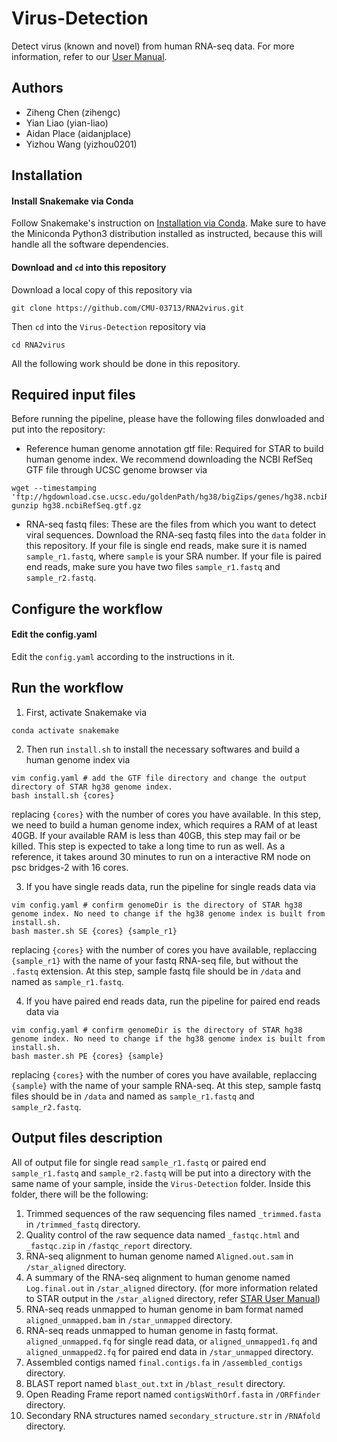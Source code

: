 # Virus-Detection
Detect virus (known and novel) from human RNA-seq data. For more information, refer to our [User Manual](https://github.com/CMU-03713/RNA2virus/blob/main/User%20Manual.pdf). 

## Authors
* Ziheng Chen (zihengc)
* Yian Liao (yian-liao)
* Aidan Place (aidanjplace)
* Yizhou Wang (yizhou0201)

## Installation

#### Install Snakemake via Conda
Follow Snakemake's instruction on [Installation via Conda](https://snakemake.readthedocs.io/en/stable/getting_started/installation.html#installation-via-conda). Make sure to have the Miniconda Python3 distribution installed as instructed, because this will handle all the software dependencies. 

#### Download and `cd` into this repository 
Download a local copy of this repository via
```
git clone https://github.com/CMU-03713/RNA2virus.git
```
Then `cd` into the `Virus-Detection` repository via
```
cd RNA2virus
```
All the following work should be done in this repository.

## Required input files
Before running the pipeline, please have the following files donwloaded and put into the repository:
* Reference human genome annotation gtf file: Required for STAR to build human genome index. We recommend downloading the NCBI RefSeq GTF file through UCSC genome browser via
```
wget --timestamping 'ftp://hgdownload.cse.ucsc.edu/goldenPath/hg38/bigZips/genes/hg38.ncbiRefSeq.gtf.gz'
gunzip hg38.ncbiRefSeq.gtf.gz
```
* RNA-seq fastq files: These are the files from which you want to detect viral sequences. Download the RNA-seq fastq files into the `data` folder in this repository. If your file is single end reads, make sure it is named `sample_r1.fastq`, where `sample` is your SRA number. If your file is paired end reads, make sure you have two files `sample_r1.fastq` and `sample_r2.fastq`.

## Configure the workflow

#### Edit the config.yaml
Edit the `config.yaml` according to the instructions in it.


## Run the workflow
1. First, activate Snakemake via
```
conda activate snakemake
```
2. Then run `install.sh` to install the necessary softwares and build a human genome index via
```
vim config.yaml # add the GTF file directory and change the output directory of STAR hg38 genome index.
bash install.sh {cores}
```
replacing `{cores}` with the number of cores you have available.
In this step, we need to build a human genome index, which requires a RAM of at least 40GB. If your available RAM is less than 40GB, this step may fail or be killed. This step is expected to take a long time to run as well. As a reference, it takes around 30 minutes to run on a interactive RM node on psc bridges-2 with 16 cores.

3. If you have single reads data, run the pipeline for single reads data via
```
vim config.yaml # confirm genomeDir is the directory of STAR hg38 genome index. No need to change if the hg38 genome index is built from install.sh.
bash master.sh SE {cores} {sample_r1} 
```
replacing `{cores}` with the number of cores you have available, replaccing `{sample_r1}` with the name of your fastq RNA-seq file, but without the `.fastq` extension. At this step, sample fastq file should be in `/data` and named as `sample_r1.fastq`.

4. If you have paired end reads data, run the pipeline for paired end reads data via
```
vim config.yaml # confirm genomeDir is the directory of STAR hg38 genome index. No need to change if the hg38 genome index is built from install.sh.
bash master.sh PE {cores} {sample} 
```
replacing `{cores}` with the number of cores you have available, replaccing `{sample}` with the name of your sample RNA-seq. At this step, sample fastq files should be in `/data` and named as `sample_r1.fastq` and `sample_r2.fastq`.

## Output files description
All of output file for single read `sample_r1.fastq` or paired end `sample_r1.fastq` and `sample_r2.fastq` will be put into a directory with the same name of your sample, inside the `Virus-Detection` folder. Inside this folder, there will be the following:
1. Trimmed sequences of the raw sequencing files named `_trimmed.fasta` in `/trimmed_fastq` directory.
2. Quality control of the raw sequence data named `_fastqc.html` and `_fastqc.zip` in `/fastqc_report` directory.
3. RNA-seq alignment to human genome named `Aligned.out.sam` in `/star_aligned` directory.
4. A summary of the RNA-seq alignment to human genome named `Log.final.out` in `/star_aligned` directory.
(for more information related to STAR output in the `/star_aligned` directory, refer [STAR User Manual](https://github.com/alexdobin/STAR/blob/master/doc/STARmanual.pdf))
6. RNA-seq reads unmapped to human genome in bam format named `aligned_unmapped.bam` in `/star_unmapped` directory.
7. RNA-seq reads unmapped to human genome in fastq format. `aligned_unmapped.fq` for single read data, or `aligned_unmapped1.fq` and `aligned_unmapped2.fq` for paired end data in `/star_unmapped` directory.
8. Assembled contigs named `final.contigs.fa` in `/assembled_contigs` directory.
9. BLAST report named `blast_out.txt` in `/blast_result` directory.
10. Open Reading Frame report named `contigsWithOrf.fasta` in `/ORFfinder` directory.
11. Secondary RNA structures named `secondary_structure.str` in `/RNAfold` directory.
